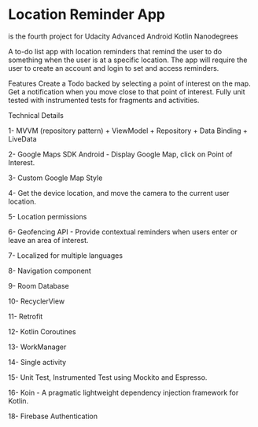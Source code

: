 # Location Reminder App

is the fourth project for Udacity Advanced Android Kotlin Nanodegrees

A to-do list app with location reminders that remind the user to do something when the user is at a specific location. The app will require the user to create an account and login to set and access reminders.

Features
    Create a Todo backed by selecting a point of interest on the map.
    Get a notification when you move close to that point of interest.
    Fully unit tested with instrumented tests for fragments and activities.

Technical Details

   1- MVVM (repository pattern) + ViewModel + Repository + Data Binding + LiveData
   
   2- Google Maps SDK Android - Display Google Map, click on Point of Interest.
   
   3- Custom Google Map Style
   
   4- Get the device location, and move the camera to the current user location.
   
   5- Location permissions
   
   6- Geofencing API - Provide contextual reminders when users enter or leave an area of interest.
   
   7- Localized for multiple languages
   
   8- Navigation component
   
   9- Room Database
   
   10- RecyclerView
   
   11- Retrofit
   
   12- Kotlin Coroutines
   
   13- WorkManager
   
   14- Single activity
   
   15- Unit Test, Instrumented Test using Mockito and Espresso.
   
   16- Koin - A pragmatic lightweight dependency injection framework for Kotlin.
   
   18- Firebase Authentication 
